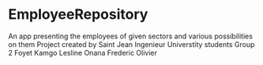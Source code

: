 # EmployeeRepository
An app presenting the employees of given sectors and various possibilities on them
Project created by Saint Jean Ingenieur Universtity students
Group 2 
Foyet Kamgo Lesline 
Onana Frederic Olivier
